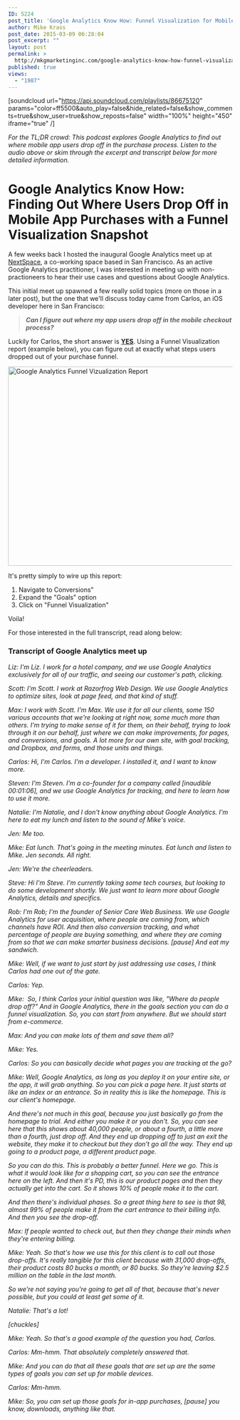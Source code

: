 ```yaml
---
ID: 5224
post_title: 'Google Analytics Know How: Funnel Visualization for Mobile Apps'
author: Mike Krass
post_date: 2015-03-09 06:28:04
post_excerpt: ""
layout: post
permalink: >
  http://mkgmarketinginc.com/google-analytics-know-how-funnel-visualization-for-mobile-apps/
published: true
views:
  - "1987"
---
```

[soundcloud url="https://api.soundcloud.com/playlists/86675120" params="color=ff5500&amp;auto_play=false&amp;hide_related=false&amp;show_comments=true&amp;show_user=true&amp;show_reposts=false" width="100%" height="450" iframe="true" /]

<em>For the TL;DR crowd: This podcast explores Google Analytics to find out where mobile app users drop off in the purchase process. Listen to the audio above or skim through the excerpt and transcript below for more detailed information.</em>
<h1>Google Analytics Know How: Finding Out Where Users Drop Off in Mobile App Purchases with a Funnel Visualization Snapshot</h1>
A few weeks back I hosted the inaugural Google Analytics meet up at <a href="http://nextspace.us?utm_source=mkgmarketinginc" target="_blank">NextSpace</a>, a co-working space based in San Francisco. As an active Google Analytics practitioner, I was interested in meeting up with non-practioneers to hear their use cases and questions about Google Analytics.

This initial meet up spawned a few really solid topics (more on those in a later post), but the one that we'll discuss today came from Carlos, an iOS developer here in San Francisco:
<blockquote><strong><em>Can I figure out where my app users drop off in the mobile checkout process?</em></strong></blockquote>
Luckily for Carlos, the short answer is <span style="text-decoration: underline;"><strong>YES</strong></span>. Using a Funnel Visualization report (example below), you can figure out at exactly what steps users dropped out of your purchase funnel.

<a href="http://mkgmarketinginc.com/wp-content/uploads/2015/03/Google-Analytics-Funnel-Vizualization-Report.png"><img class="alignnone wp-image-5228 size-large" src="http://mkgmarketinginc.com/wp-content/uploads/2015/03/Google-Analytics-Funnel-Vizualization-Report-1024x446.png" alt="Google Analytics Funnel Vizualization Report" width="1024" height="446" /></a>

It's pretty simply to wire up this report:
<ol>
	<li>Navigate to Conversions"</li>
	<li>Expand the "Goals" option</li>
	<li>Click on "Funnel Visualization"</li>
</ol>
Voila!

For those interested in the full transcript, read along below:
<h3>Transcript of Google Analytics meet up</h3>
<em>Liz: I'm Liz. I work for a hotel company, and we use Google Analytics exclusively for all of our traffic, and seeing our customer's path, clicking.</em>

<em>Scott: I'm Scott. I work at Razorfrog Web Design. We use Google Analytics to optimize sites, look at page feed, and that kind of stuff.</em>

<em>Max: I work with Scott. I'm Max. We use it for all our clients, some 150 various accounts that we're looking at right now, some much more than others. I'm trying to make sense of it for them, on their behalf, trying to look through it on our behalf, just where we can make improvements, for pages, and conversions, and goals. A lot more for our own site, with goal tracking, and Dropbox, and forms, and those units and things.</em>

<em>Carlos: Hi, I'm Carlos. I'm a developer. I installed it, and I want to know more.</em>

<em>Steven: I'm Steven. I'm a co-founder for a company called [inaudible 00:01:06], and we use Google Analytics for tracking, and here to learn how to use it more.</em>

<em>Natalie: I'm Natalie, and I don't know anything about Google Analytics. I'm here to eat my lunch and listen to the sound of Mike's voice.</em>

<em>Jen: Me too.</em>

<em>Mike: Eat lunch. That's going in the meeting minutes. Eat lunch and listen to Mike. Jen seconds. All right.</em>

<em>Jen: We're the cheerleaders.</em>

<em>Steve: Hi I'm Steve. I'm currently taking some tech courses, but looking to do some development shortly. We just want to learn more about Google Analytics, details and specifics.</em>

<em>Rob: I'm Rob; I'm the founder of Senior Care Web Business. We use Google Analytics for user acquisition, where people are coming from, which channels have ROI. And then also conversion tracking, and what percentage of people are buying something, and where they are coming from so that we can make smarter business decisions. [pause] And eat my sandwich.</em>

<em>Mike: Well, if we want to just start by just addressing use cases, I think Carlos had one out of the gate.</em>

<em>Carlos: Yep.</em>

<em>Mike:  So, I think Carlos your initial question was like, "Where do people drop off?" And in Google Analytics, there in the goals section you can do a funnel visualization. So, you can start from anywhere. But we should start from e-commerce.</em>

<em>Max: And you can make lots of them and save them all?</em>

<em>Mike: Yes.</em>

<em>Carlos: So you can basically decide what pages you are tracking at the go?</em>

<em>Mike: Well, Google Analytics, as long as you deploy it on your entire site, or the app, it will grab anything. So you can pick a page here. It just starts at like an index or an entrance. So in reality this is like the homepage. This is our client's homepage.</em>

<em>And there's not much in this goal, because you just basically go from the homepage to trial. And either you make it or you don't. So, you can see here that this shows about 40,000 people, or about a fourth, a little more than a fourth, just drop off. And they end up dropping off to just an exit the website, they make it to checkout but they don't go all the way. They end up going to a product page, a different product page.</em>

<em>So you can do this. This is probably a better funnel. Here we go. This is what it would look like for a shopping cart, so you can see the entrance here on the left. And then it's PD, this is our product pages and then they actually get into the cart. So it shows 10% of people make it to the cart.</em>

<em>And then there's individual phases. So a great thing here to see is that 98, almost 99% of people make it from the cart entrance to their billing info. And then you see the drop-off.</em>

<em>Max: If people wanted to check out, but then they change their minds when they're entering billing.</em>

<em>Mike: Yeah. So that's how we use this for this client is to call out those drop-offs. It's really tangible for this client because with 31,000 drop-offs, their product costs 80 bucks a month, or 80 bucks. So they're leaving $2.5 million on the table in the last month.</em>

<em>So we're not saying you're going to get all of that, because that's never possible, but you could at least get some of it.</em>

<em>Natalie: That's a lot!</em>

<em>[chuckles]</em>

<em>Mike: Yeah. So that's a good example of the question you had, Carlos.</em>

<em>Carlos: Mm-hmm. That absolutely completely answered that.</em>

<em>Mike: And you can do that all these goals that are set up are the same types of goals you can set up for mobile devices.</em>

<em>Carlos: Mm-hmm.</em>

<em>Mike: So, you can set up those goals for in-app purchases, [pause] you know, downloads, anything like that.</em>

&nbsp;